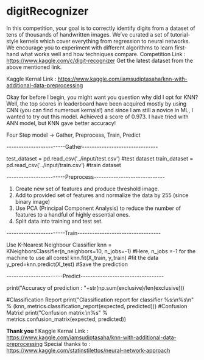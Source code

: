 # digitRecognizer
In this competition, your goal is to correctly identify digits from a dataset of tens of thousands of handwritten images. We’ve curated a set of tutorial-style kernels which cover everything from regression to neural networks. We encourage you to experiment with different algorithms to learn first-hand what works well and how techniques compare. 
Competition Link : https://www.kaggle.com/c/digit-recognizer
Get the latest dataset from the above mentioned link.


Kaggle Kernal Link : https://www.kaggle.com/iamsudiptasaha/knn-with-additional-data-preprocessing


<p>
Okay for before I begin, you might want you question why did I opt for KNN? 
Well, the top scores in leaderboard have been acquired mostly by using CNN (you can find numerous kernals!) 
and since I am still a novice in ML, I wanted to try out this model. Achieved a score of 0.973.
I have tried with ANN model, but KNN gave better accuracy!
</p>

<p>Four Step model -> Gather, Preprocess, Train, Predict</p>


------------------------Gather------------------------------- 

test_dataset  = pd.read_csv('../input/test.csv')  #test dataset
train_dataset = pd.read_csv('../input/train.csv') #train dataset


------------------------Preprocess-----------------------------

1. Create new set of features and produce threshold image.
2. Add to provided set of features and normalize the data by 255 (since binary image)
3. Use PCA (Principal Component Analysis) to reduce the number of features to a handful of highly essential ones.
4. Split data into training and test set.

------------------------Train----------------------------------

Use K-Nearest Neighbour Classifier 
knn = KNeighborsClassifier(n_neighbors=10, n_jobs=-1) #Here, n_jobs =-1 for the machine to use all cores!
knn.fit(X_train, y_train)   #fit the data
y_pred=knn.predict(X_test)  #Save the prediction

-----------------------Predict----------------------------------

print("Accuracy of prediction : "+str(np.sum(exclusive)/len(exclusive)))

#Classification Report
print("Classification report for classifier %s:\n%s\n"
      % (knn, metrics.classification_report(expected, predicted)))
#Confusion Matrix!
print("Confusion matrix:\n%s" % metrics.confusion_matrix(expected, predicted))

<b>Thank you !</b>
Kaggle Kernal Link : https://www.kaggle.com/iamsudiptasaha/knn-with-additional-data-preprocessing
Special thanks to : https://www.kaggle.com/statinstilettos/neural-network-approach

